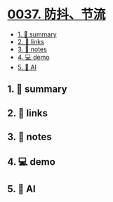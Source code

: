 # [0037. 防抖、节流](https://github.com/Tdahuyou/javascript/tree/main/0037.%20%E9%98%B2%E6%8A%96%E3%80%81%E8%8A%82%E6%B5%81)


<!-- region:toc -->
- [1. 📝 summary](#1--summary)
- [2. 🔗 links](#2--links)
- [3. 📒 notes](#3--notes)
- [4. 💻 demo](#4--demo)
- [5. 🤖 AI](#5--ai)
<!-- endregion:toc -->

## 1. 📝 summary

## 2. 🔗 links
## 3. 📒 notes
## 4. 💻 demo
## 5. 🤖 AI
